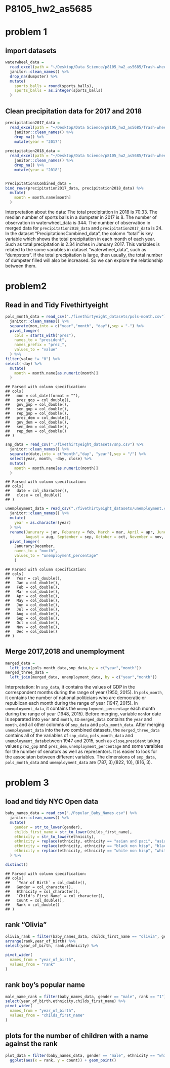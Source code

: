 P8105\_hw2\_as5685
================

# problem 1

## import datasets

``` r
waterwheel_data =
  read_excel(path = "~/Desktop/Data Science/p8105_hw2_as5685/Trash-wheel-collection-totals-8-6-19.xlsx","Mr. Trash Wheel", range = ("A2:N408")) %>%
  janitor::clean_names() %>%
  drop_na(dumpster) %>% 
  mutate(
    sports_balls = round(sports_balls),
    sports_balls = as.integer(sports_balls)
  )
```

## Clean precipitation data for 2017 and 2018

``` r
precipitation2017_data =
  read_excel(path = "~/Desktop/Data Science/p8105_hw2_as5685/Trash-wheel-collection-totals-8-6-19.xlsx","2017 Precipitation", range = "A2:B14") %>%
    janitor::clean_names() %>%
    drop_na() %>% 
    mutate(year = "2017")
    
precipitation2018_data =
  read_excel(path = "~/Desktop/Data Science/p8105_hw2_as5685/Trash-wheel-collection-totals-8-6-19.xlsx","2018 Precipitation", range = "A2:B14") %>% 
    janitor::clean_names() %>%
    drop_na() %>% 
    mutate(year = "2018")


PrecipitationsCombined_data =
bind_rows(precipitation2017_data, precipitation2018_data) %>% 
  mutate(
    month = month.name[month]
  )
```

Interpretation about the data: The total precipitation in 2018 is 70.33.
The median number of sports balls in a dumpster in 2017 is 8. The number
of observation in waterwheel\_data is 344. The number of observation in
merged data for `precipitation2018_data` and `precipitation2017_data` is
24. In the dataset “PrecipitationsCombined\_data”, the colomn “total” is
key variable which shows the total precipitation in each month of each
year. Such as total precipitation is 2.34 inches in January 2017. This
variables is related to the some variables in dataset
“waterwheel\_data”, such as “dumpsters”. If the total precipitation
is large, then usually, the total number of dumpster filled will also be
increased. So we can explore the relationship between
them.

# problem2

## Read in and Tidy Fivethirtyeight

``` r
pols_month_data = read_csv("./fivethirtyeight_datasets/pols-month.csv") %>%
  janitor::clean_names() %>%
  separate(mon,into = c("year","month", "day"),sep = "-") %>% 
  pivot_longer(
    cols = starts_with("prez"),
    names_to = "president", 
    names_prefix = "prez_",
    values_to = "value"
  ) %>% 
filter(value != "0") %>% 
select(-day) %>% 
  mutate(
    month = month.name[as.numeric(month)]
  )
```

    ## Parsed with column specification:
    ## cols(
    ##   mon = col_date(format = ""),
    ##   prez_gop = col_double(),
    ##   gov_gop = col_double(),
    ##   sen_gop = col_double(),
    ##   rep_gop = col_double(),
    ##   prez_dem = col_double(),
    ##   gov_dem = col_double(),
    ##   sen_dem = col_double(),
    ##   rep_dem = col_double()
    ## )

``` r
snp_data = read_csv("./fivethirtyeight_datasets/snp.csv") %>% 
  janitor::clean_names() %>% 
  separate(date,into = c("month","day", "year"),sep = "/") %>% 
  select(year, month, -day, close) %>% 
  mutate(
    month = month.name[as.numeric(month)]
  )
```

    ## Parsed with column specification:
    ## cols(
    ##   date = col_character(),
    ##   close = col_double()
    ## )

``` r
unemployment_data = read_csv("./fivethirtyeight_datasets/unemployment.csv") %>% 
  janitor::clean_names() %>% 
  mutate(
    year = as.character(year) 
  ) %>% 
  rename(Janurary = jan, Feburary = feb, March = mar, April = apr, June = jun, July = jul,  
         August = aug, September = sep, October = oct, November = nov, December = dec) %>% 
  pivot_longer(
    Janurary:December,
    names_to = "month",
    values_to = "unemployment_percentage"
    )
```

    ## Parsed with column specification:
    ## cols(
    ##   Year = col_double(),
    ##   Jan = col_double(),
    ##   Feb = col_double(),
    ##   Mar = col_double(),
    ##   Apr = col_double(),
    ##   May = col_double(),
    ##   Jun = col_double(),
    ##   Jul = col_double(),
    ##   Aug = col_double(),
    ##   Sep = col_double(),
    ##   Oct = col_double(),
    ##   Nov = col_double(),
    ##   Dec = col_double()
    ## )

## Merge 2017,2018 and unemployment

``` r
merged_data =
  left_join(pols_month_data,snp_data,by = c("year","month"))
merged_three_data = 
  left_join(merged_data, unemployment_data, by = c("year","month"))
```

Interpretation: In `snp_data`, it contains the values of GDP in the
correspondent months during the range of year (1950, 2015). In
`pols_month`, it contains the number of national politicians who are
democratic or republican each month during the range of year (1947,
2015). In `unemployment_data`, it contains the `unemployment_percentage`
each month during the range of year (1948, 2015). Before merging,
variable `mon`for date is separated into `year` and `month`, so
`merged_data` contains the `year` and `month`, and all other colomns of
`snp_data` and `pols_month_data`. After merging `unemployment_data` into
the two combined datasets, the `merged_three_data` contains all of the
variables of `snp_data`, `pols_month_data` and
`unemployment_data`between 1947 and 2015, such as `close`,`president`
taking values `prez_gop` and `prez_dem`, `unemployment_percentage` and
some varaibles for the number of senators as well as representors. It is
easier to look for the associaton between different variables. The
dimensions of `snp_data`, `pols_month_data` and `unemployment_data` are
(787, 3),(822, 10), (816, 3).

# problem 3

## load and tidy NYC Open data

``` r
baby_names_data = read_csv("./Popular_Baby_Names.csv") %>% 
  janitor::clean_names() %>% 
  mutate(
    gender = str_to_lower(gender),
    childs_first_name = str_to_lower(childs_first_name),
    ethnicity = str_to_lower(ethnicity),
    ethnicity = replace(ethnicity, ethnicity == "asian and paci", "asian and pacific islander"),
    ethnicity = replace(ethnicity, ethnicity == "black non hisp", "black non hispanic"),
    ethnicity = replace(ethnicity, ethnicity == "white non hisp", "white non hispanic")
  ) %>% 

distinct()
```

    ## Parsed with column specification:
    ## cols(
    ##   `Year of Birth` = col_double(),
    ##   Gender = col_character(),
    ##   Ethnicity = col_character(),
    ##   `Child's First Name` = col_character(),
    ##   Count = col_double(),
    ##   Rank = col_double()
    ## )

## rank “Olivia”

``` r
olivia_rank = filter(baby_names_data, childs_first_name == "olivia", gender == "female") %>% 
arrange(rank,year_of_birth) %>% 
select(year_of_birth, rank,ethnicity) %>% 

pivot_wider(
  names_from = "year_of_birth",
  values_from = "rank"
) 
```

## rank boy’s popular name

``` r
male_name_rank = filter(baby_names_data, gender == "male", rank == "1") %>% 
select(year_of_birth,ethnicity,childs_first_name) %>% 
pivot_wider(
  names_from = "year_of_birth",
  values_from = "childs_first_name"
) 
```

## plots for the number of children with a name against the rank

``` r
plot_data = filter(baby_names_data, gender == "male", ethnicity == "white non hispanic", year_of_birth == "2016") %>% 
  ggplot(aes(x = rank, y = count)) + geom_point()
```
